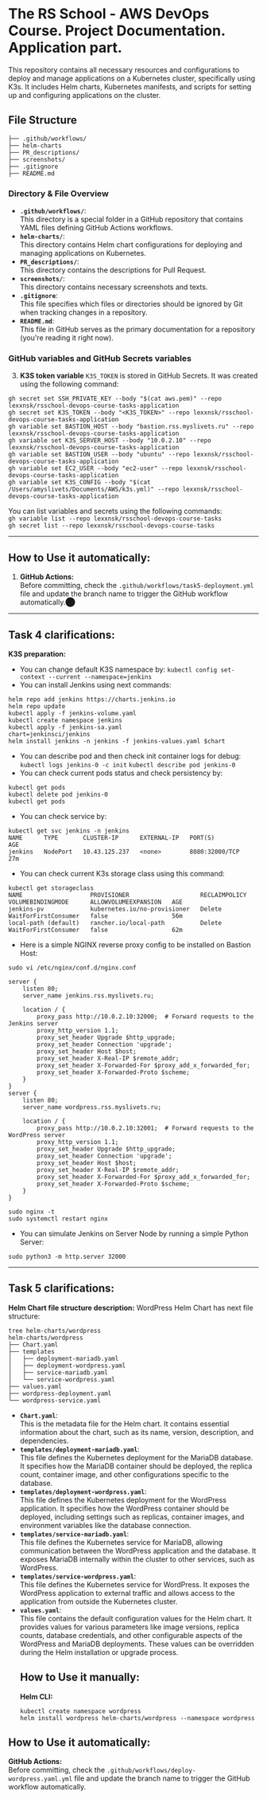 
# The RS School - AWS DevOps Course. Project Documentation. Application part.

This repository contains all necessary resources and configurations to deploy and manage applications on a Kubernetes cluster, specifically using K3s. It includes Helm charts, Kubernetes manifests, and scripts for setting up and configuring applications on the cluster.

## File Structure
```
├── .github/workflows/
├── helm-charts
├── PR_descriptions/
├── screenshots/
├── .gitignore
├── README.md
```

### Directory & File Overview

- **```.github/workflows/```**:  
  This directory is a special folder in a GitHub repository that contains YAML files defining GitHub Actions workflows. 
- **```helm-charts/```**:  
  This directory contains Helm chart configurations for deploying and managing applications on Kubernetes. 
- **```PR_descriptions/```**:  
  This directory contains the descriptions for Pull Request.
- **```screenshots/```**:  
  This directory contains necessary screenshots and texts.
- **```.gitignore```**:  
  This file specifies which files or directories should be ignored by Git when tracking changes in a repository.
- **```README.md```**:  
  This file in GitHub serves as the primary documentation for a repository (you're reading it right now).

### GitHub variables and GitHub Secrets variables
3. **K3S token variable** ```K3S_TOKEN``` is stored in GitHub Secrets. It was created using the following command:  
```
gh secret set SSH_PRIVATE_KEY --body "$(cat aws.pem)" --repo lexxnsk/rsschool-devops-course-tasks-application
gh secret set K3S_TOKEN --body "<K3S_TOKEN>" --repo lexxnsk/rsschool-devops-course-tasks-application
gh variable set BASTION_HOST --body "bastion.rss.myslivets.ru" --repo lexxnsk/rsschool-devops-course-tasks-application
gh variable set K3S_SERVER_HOST --body "10.0.2.10" --repo lexxnsk/rsschool-devops-course-tasks-application
gh variable set BASTION_USER --body "ubuntu" --repo lexxnsk/rsschool-devops-course-tasks-application
gh variable set EC2_USER --body "ec2-user" --repo lexxnsk/rsschool-devops-course-tasks-application
gh variable set K3S_CONFIG --body "$(cat /Users/amyslivets/Documents/AWS/k3s.yml)" --repo lexxnsk/rsschool-devops-course-tasks-application
```  

You can list variables and secrets using the following commands:  
```gh variable list --repo lexxnsk/rsschool-devops-course-tasks```  
```gh secret list --repo lexxnsk/rsschool-devops-course-tasks```  

---

## How to Use it automatically:
1. **GitHub Actions:**  
   Before committing, check the ```.github/workflows/task5-deployment.yml``` file and update the branch name to trigger the GitHub workflow automatically.​⬤

---
## Task 4 clarifications:
**K3S preparation:**
- You can change default K3S namespace by:
```kubectl config set-context --current --namespace=jenkins```
- You can install Jenkins using next commands:
```
helm repo add jenkins https://charts.jenkins.io
helm repo update
kubectl apply -f jenkins-volume.yaml
kubectl create namespace jenkins
kubectl apply -f jenkins-sa.yaml    
chart=jenkinsci/jenkins
helm install jenkins -n jenkins -f jenkins-values.yaml $chart
```
- You can describe pod and then check init container logs for debug:
```kubectl logs jenkins-0 -c init``` 
```kubectl describe pod jenkins-0```
- You can check current pods status and check persistency by:
```
kubectl get pods
kubectl delete pod jenkins-0
kubectl get pods
```
- You can check service by:
```
kubectl get svc jenkins -n jenkins
NAME      TYPE       CLUSTER-IP      EXTERNAL-IP   PORT(S)          AGE
jenkins   NodePort   10.43.125.237   <none>        8080:32000/TCP   27m
```
- You can check current K3s storage class using this command:  
```
kubectl get storageclass
NAME                   PROVISIONER                    RECLAIMPOLICY   VOLUMEBINDINGMODE      ALLOWVOLUMEEXPANSION   AGE
jenkins-pv             kubernetes.io/no-provisioner   Delete          WaitForFirstConsumer   false                  56m
local-path (default)   rancher.io/local-path          Delete          WaitForFirstConsumer   false                  62m
```
- Here is a simple NGINX reverse proxy config to be installed on Bastion Host:
```
sudo vi /etc/nginx/conf.d/nginx.conf

server {
    listen 80;
    server_name jenkins.rss.myslivets.ru;

    location / {
        proxy_pass http://10.0.2.10:32000;  # Forward requests to the Jenkins server
        proxy_http_version 1.1;
        proxy_set_header Upgrade $http_upgrade;
        proxy_set_header Connection 'upgrade';
        proxy_set_header Host $host;
        proxy_set_header X-Real-IP $remote_addr;
        proxy_set_header X-Forwarded-For $proxy_add_x_forwarded_for;
        proxy_set_header X-Forwarded-Proto $scheme;
    }
}
server {
    listen 80;
    server_name wordpress.rss.myslivets.ru;

    location / {
        proxy_pass http://10.0.2.10:32001;  # Forward requests to the WordPress server
        proxy_http_version 1.1;
        proxy_set_header Upgrade $http_upgrade;
        proxy_set_header Connection 'upgrade';
        proxy_set_header Host $host;
        proxy_set_header X-Real-IP $remote_addr;
        proxy_set_header X-Forwarded-For $proxy_add_x_forwarded_for;
        proxy_set_header X-Forwarded-Proto $scheme;
    }
}

sudo nginx -t
sudo systemctl restart nginx
``` 
- You can simulate Jenkins on Server Node by running a simple Python Server:
```
sudo python3 -m http.server 32000
```

---
## Task 5 clarifications:
**Helm Chart file structure description:**
WordPress Helm Chart has next file structure:
```
tree helm-charts/wordpress
helm-charts/wordpress
├── Chart.yaml
├── templates
│   ├── deployment-mariadb.yaml
│   ├── deployment-wordpress.yaml
│   ├── service-mariadb.yaml
│   └── service-wordpress.yaml
├── values.yaml
├── wordpress-deployment.yaml
└── wordpress-service.yaml
```

- **```Chart.yaml```**:  
  This is the metadata file for the Helm chart. It contains essential information about the chart, such as its name, version, description, and dependencies.
- **```templates/deployment-mariadb.yaml```**:  
  This file defines the Kubernetes deployment for the MariaDB database. It specifies how the MariaDB container should be deployed, the replica count, container image, and other configurations specific to the database.
- **```templates/deployment-wordpress.yaml```**:  
  This file defines the Kubernetes deployment for the WordPress application. It specifies how the WordPress container should be deployed, including settings such as replicas, container images, and environment variables like the database connection.
- **```templates/service-mariadb.yaml```**:  
  This file defines the Kubernetes service for MariaDB, allowing communication between the WordPress application and the database. It exposes MariaDB internally within the cluster to other services, such as WordPress.
- **```templates/service-wordpress.yaml```**:  
  This file defines the Kubernetes service for WordPress. It exposes the WordPress application to external traffic and allows access to the application from outside the Kubernetes cluster.
- **```values.yaml```**:  
  This file contains the default configuration values for the Helm chart. It provides values for various parameters like image versions, replica counts, database credentials, and other configurable aspects of the WordPress and MariaDB deployments. These values can be overridden during the Helm installation or upgrade process.
  ## How to Use it manually:
  **Helm CLI:**
  ```
  kubectl create namespace wordpress
  helm install wordpress helm-charts/wordpress --namespace wordpress
  ```
## How to Use it automatically:
  **GitHub Actions:**  
   Before committing, check the ```.github/workflows/deploy-wordpress.yaml.yml``` file and update the branch name to trigger the GitHub workflow automatically.​
